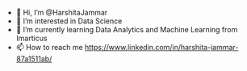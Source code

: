 - 👋 Hi, I’m @HarshitaJammar
- 👀 I’m interested in Data Science 
- 🌱 I’m currently learning Data Analytics and Machine Learning from Imarticus
- 📫 How to reach me https://www.linkedin.com/in/harshita-jammar-87a1511ab/

<!---
HarshitaJammar/HarshitaJammar is a ✨ special ✨ repository because its `README.md` (this file) appears on your GitHub profile.
You can click the Preview link to take a look at your changes.
--->
